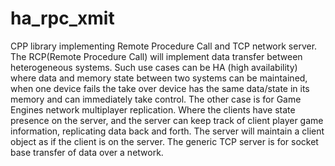# ha_rpc_xmit
CPP library implementing Remote Procedure Call and TCP network server. The RCP(Remote Procedure Call) will implement data transfer between heterogeneous systems. Such use cases can be HA (high availability) where data and memory state between two systems can be maintained, when one device fails the take over device has the same data/state in its memory and can immediately take control. The other case is for Game Engines network multiplayer replication. Where the clients have state presence on the server, and the server can keep track of client player game information, replicating data back and forth. The server will maintain a client object as if the client is on the server.
The generic TCP server is for socket base transfer of data over a network.
